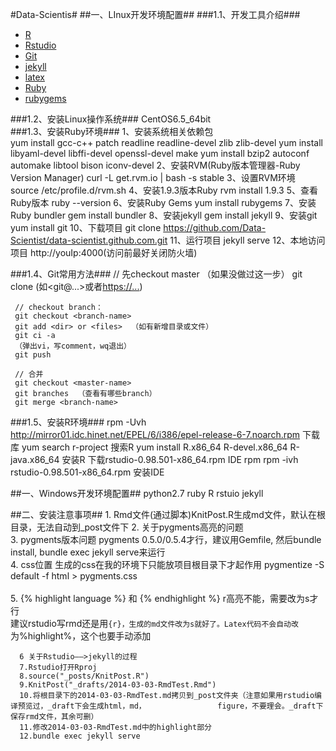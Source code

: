 #Data-Scientis#
##一、LInux开发环境配置##
###1.1、开发工具介绍###
- [R](http://www.r-project.org/ "R")
- [Rstudio](https://www.rstudio.com/ "rstudio")
- [Git](http://git-scm.com/docs "Git")
- [jekyll](http://jekyllrb.com/ "jekyll")
- [latex](http://www.latex-project.org/ "latex")
- [Ruby](https://www.ruby-lang.org/zh_cn/ "Ruby")
- [rubygems](http://rubygems.org/ "rubygems")  

###1.2、安装Linux操作系统###
     CentOS6.5_64bit  
###1.3、安装Ruby环境###
     1、安装系统相关依赖包  
     yum install gcc-c++ patch readline readline-devel zlib zlib-devel 
     yum install libyaml-devel libffi-devel openssl-devel make 
     yum install bzip2 autoconf automake libtool bison iconv-devel
     2、安装RVM(Ruby版本管理器-Ruby Version Manager)
     curl -L get.rvm.io | bash -s stable
     3、设置RVM环境
     source /etc/profile.d/rvm.sh
     4、安装1.9.3版本Ruby
     rvm install 1.9.3
     5、查看Ruby版本
     ruby --version
     6、安装Ruby Gems
     yum install rubygems
     7、安装Ruby bundler
     gem install bundler
     8、安装jekyll
     gem install jekyll
     9、安装git
     yum install git
     10、下载项目
     git clone https://github.com/Data-Scientist/data-scientist.github.com.git
     11、运行项目
     jekyll serve
     12、本地访问项目
     http://youIp:4000(访问前最好关闭防火墙)    
     
###1.4、Git常用方法###
     // 先checkout master （如果没做过这一步）
     git clone <git-repos-url> (如<git@...>或者<https://...>)

     // checkout branch：
     git checkout <branch-name>
     git add <dir> or <files>  （如有新增目录或文件）
     git ci -a
     （弹出vi，写comment，wq退出）
     git push

     // 合并 
     git checkout <master-name>
     git branches  （查看有哪些branch）
     git merge <branch-name>

###1.5、安装R环境###
     rpm -Uvh http://mirror01.idc.hinet.net/EPEL/6/i386/epel-release-6-7.noarch.rpm  下载库
     yum search r-project 搜索R
     yum install R.x86_64 R-devel.x86_64 R-java.x86_64 安装R
     下载rstudio-0.98.501-x86_64.rpm IDE rpm
     rpm -ivh rstudio-0.98.501-x86_64.rpm 安装IDE

     
##一、Windows开发环境配置##
	python2.7
	ruby
	R
	rstuio
	jekyll
	
##二、安装注意事项##
      1. Rmd文件(通过脚本)KnitPost.R生成md文件，默认在根目录，无法自动到_post文件下
      2. 关于pygments高亮的问题							
      3. pygments版本问题	pygments 0.5.0/0.5.4才行，建议用Gemfile, 然后bundle install, bundle exec jekyll          serve来运行						
      4. css位置	生成的css在我的环境下只能放项目根目录下才起作用 pygmentize -S default -f html > pygments.css
       <head>						
	  <link rel="stylesheet" href="/pygments.css">					
      5. {% highlight language %} 和 {% endhighlight %}	r高亮不能，需要改为s才行				
       建议rstudio写rmd还是用```{r}，生成的md文件改为s就好了。Latex代码不会自动改```为%highlight%，这个也要手动添加						
								
      6 关于Rstudio——>jekyll的过程							
      7.Rstudio打开Rproj						
      8.source("_posts/KnitPost.R")						
      9.KnitPost("_drafts/2014-03-03-RmdTest.Rmd")						
      10.将根目录下的2014-03-03-RmdTest.md拷贝到_post文件夹（注意如果用rstudio编译预览过，_draft下会生成html，md，                figure，不要理会。_draft下保存rmd文件，其余可删）	   
      11.修改2014-03-03-RmdTest.md中的highlight部分						
      12.bundle exec jekyll serve						

